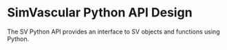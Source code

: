 
 # SimVascular Python API Design 
 

The SV Python API provides an interface to SV objects and functions using Python.

